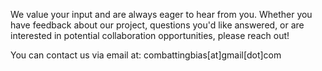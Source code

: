We value your input and are always eager to hear from you. Whether you have feedback about our project, questions you'd like answered, or are interested in potential collaboration opportunities, please reach out!

You can contact us via email at: combattingbias[at]gmail[dot]com
